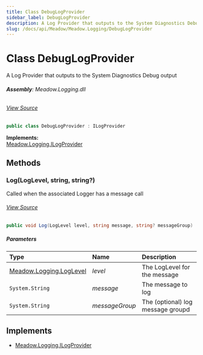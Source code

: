 ```yaml
---
title: Class DebugLogProvider
sidebar_label: DebugLogProvider
description: A Log Provider that outputs to the System Diagnostics Debug output
slug: /docs/api/Meadow/Meadow.Logging/DebugLogProvider
---
```

# Class DebugLogProvider
A Log Provider that outputs to the System Diagnostics Debug output

###### **Assembly**: Meadow.Logging.dll
###### [View Source](https://github.com/WildernessLabs/Meadow.Logging.git/blob/develop/Source/Meadow.Logging/lib/DebugLogProvider.cs#L6)
```csharp title="Declaration"
public class DebugLogProvider : ILogProvider
```
**Implements:**  
[Meadow.Logging.ILogProvider](../Meadow.Logging/ILogProvider)

## Methods
### Log(LogLevel, string, string?)
Called when the associated Logger has a message call
###### [View Source](https://github.com/WildernessLabs/Meadow.Logging.git/blob/develop/Source/Meadow.Logging/lib/DebugLogProvider.cs#L9)
```csharp title="Declaration"
public void Log(LogLevel level, string message, string? messageGroup)
```

##### Parameters

| Type | Name | Description |
|:--- |:--- |:--- |
| [Meadow.Logging.LogLevel](../Meadow.Logging/LogLevel) | *level* | The LogLevel for the message |
| `System.String` | *message* | The message to log |
| `System.String` | *messageGroup* | The (optional) log message groupd |


## Implements

* [Meadow.Logging.ILogProvider](../Meadow.Logging/ILogProvider)
